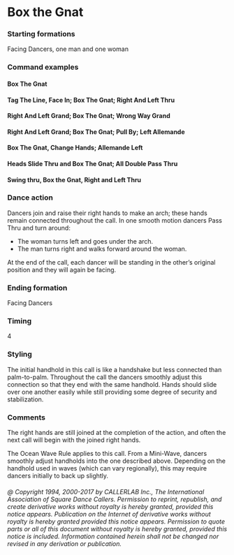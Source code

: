
# Box the Gnat

### Starting formations

Facing Dancers, one man and one woman

### Command examples

#### Box The Gnat
#### Tag The Line, Face In; Box The Gnat; Right And Left Thru
#### Right And Left Grand; Box The Gnat; Wrong Way Grand
#### Right And Left Grand; Box The Gnat; Pull By; Left Allemande
#### Box The Gnat, Change Hands; Allemande Left
#### Heads Slide Thru and Box The Gnat; All Double Pass Thru
#### Swing thru, Box the Gnat, Right and Left Thru

### Dance action

Dancers join and raise their right hands to make an arch; these hands remain
connected throughout the call. In one smooth motion dancers Pass Thru and turn around:

- The woman turns left and goes under the arch.
- The man turns right and walks forward around the woman.

At the end of the call, each dancer will be standing in the other’s original
position and they will again be facing.

### Ending formation

Facing Dancers

### Timing

4

### Styling

The initial handhold in this call is like a handshake but less connected
than palm-to-palm. Throughout the call the dancers smoothly adjust this
connection so that they end with the same handhold. Hands should slide
over one another easily while still providing some degree of security and stabilization.

### Comments

The right hands are still joined at the completion of the action,
and often the next call will begin with the joined right hands.

The Ocean Wave Rule applies to this call. From a Mini-Wave,
dancers smoothly adjust handholds into the one described above.
Depending on the handhold used in waves (which can vary regionally),
this may require dancers initially to back up slightly.

###### @ Copyright 1994, 2000-2017 by CALLERLAB Inc., The International Association of Square Dance Callers. Permission to reprint, republish, and create derivative works without royalty is hereby granted, provided this notice appears. Publication on the Internet of derivative works without royalty is hereby granted provided this notice appears. Permission to quote parts or all of this document without royalty is hereby granted, provided this notice is included. Information contained herein shall not be changed nor revised in any derivation or publication.
